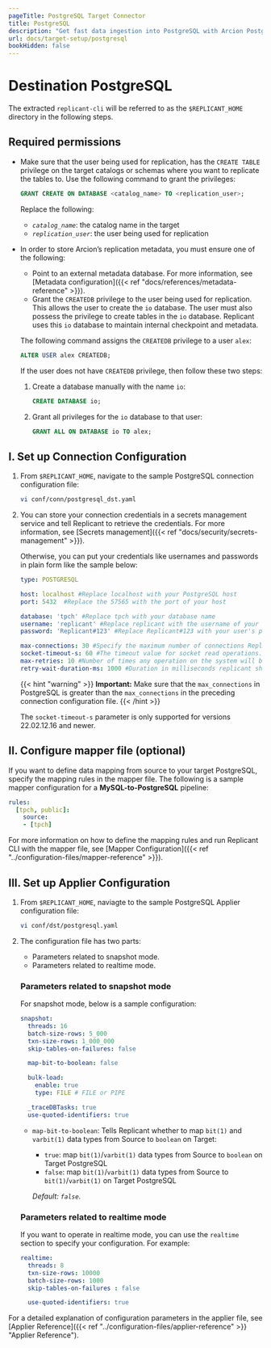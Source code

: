 ```yaml
---
pageTitle: PostgreSQL Target Connector
title: PostgreSQL
description: "Get fast data ingestion into PostgreSQL with Arcion PostgreSQL connector, with native bulk loading and realtime capabilities."
url: docs/target-setup/postgresql
bookHidden: false
---
```

# Destination PostgreSQL

The extracted `replicant-cli` will be referred to as the `$REPLICANT_HOME` directory in the following steps.

## Required permissions
- Make sure that the user being used for replication, has the `CREATE TABLE` privilege on the target catalogs or schemas where you want to replicate the tables to. Use the following command to grant the privileges:
    ```SQL
    GRANT CREATE ON DATABASE <catalog_name> TO <replication_user>;
    ```
    Replace the following: 
    - *`catalog_name`*: the catalog name in the target
    - *`replication_user`*: the user being used for replication 
- In order to store Arcion’s replication metadata, you must ensure one of the following: 
    - Point to an external metadata database. For more information, see [Metadata configuration]({{< ref "docs/references/metadata-reference" >}}).
    - Grant the `CREATEDB` privilege to the user being used for replication. This allows the user to create the `io` database. The user must also possess the privilege to create tables in the `io` database.   Replicant uses this `io` database to maintain internal checkpoint and metadata.

    The following command assigns the `CREATEDB` privilege to a user `alex`:
    ```SQL
    ALTER USER alex CREATEDB;
    ```
    If the user does not have `CREATEDB` privilege, then follow these two steps:
    1. Create a database manually with the name `io`:
        ```SQL
        CREATE DATABASE io;
        ```
    2. Grant all privileges for the `io` database to that user:
        ```SQL
        GRANT ALL ON DATABASE io TO alex;
        ```
  
## I. Set up Connection Configuration

1. From `$REPLICANT_HOME`, navigate to the sample PostgreSQL connection configuration file:
    ```BASH
    vi conf/conn/postgresql_dst.yaml
    ```
2. You can store your connection credentials in a secrets management service and tell Replicant to retrieve the credentials. For more information, see [Secrets management]({{< ref "docs/security/secrets-management" >}}). 
    
    Otherwise, you can put your credentials like usernames and passwords in plain form like the sample below:

    ```YAML
    type: POSTGRESQL

    host: localhost #Replace localhost with your PostgreSQL host
    port: 5432  #Replace the 57565 with the port of your host

    database: 'tpch' #Replace tpch with your database name
    username: 'replicant' #Replace replicant with the username of your user that connects to your PostgreSQL server
    password: 'Replicant#123' #Replace Replicant#123 with your user's password

    max-connections: 30 #Specify the maximum number of connections Replicant can open in PostgreSQL
    socket-timeout-s: 60 #The timeout value for socket read operations. The timeout is in seconds and a value of zero means that it is disabled.
    max-retries: 10 #Number of times any operation on the system will be re-attempted on failures.
    retry-wait-duration-ms: 1000 #Duration in milliseconds replicant should wait before performing then next retry of a 
    ```

    {{< hint "warning" >}}
  **Important:** Make sure that the `max_connections` in PostgreSQL is greater than the `max_connections` in the preceding connection configuration file.
    {{< /hint >}}

    The `socket-timeout-s` parameter is only supported for versions 22.02.12.16 and newer.

## II. Configure mapper file (optional)
If you want to define data mapping from source to your target PostgreSQL, specify the mapping rules in the mapper file. The following is a sample mapper configuration for a **MySQL-to-PostgreSQL** pipeline:

```YAML
rules:
  [tpch, public]:
    source:
    - [tpch]
```

For more information on how to define the mapping rules and run Replicant CLI with the mapper file, see [Mapper Configuration]({{< ref "../configuration-files/mapper-reference" >}}).

## III. Set up Applier Configuration

1. From `$REPLICANT_HOME`, naviagte to the sample PostgreSQL Applier configuration file:
    ```BASH
    vi conf/dst/postgresql.yaml    
    ```
2. The configuration file has two parts:

    - Parameters related to snapshot mode.
    - Parameters related to realtime mode.

    ### Parameters related to snapshot mode
    For snapshot mode, below is a sample configuration:

    ```YAML
    snapshot:
      threads: 16
      batch-size-rows: 5_000
      txn-size-rows: 1_000_000
      skip-tables-on-failures: false

      map-bit-to-boolean: false

      bulk-load:
        enable: true
        type: FILE # FILE or PIPE

      _traceDBTasks: true
      use-quoted-identifiers: true
    ```
    
      - `map-bit-to-boolean`: Tells Replicant whether to map `bit(1)` and `varbit(1)` data types from Source to `boolean` on Target:

        - `true`: map `bit(1)`/`varbit(1)` data types from Source to `boolean` on Target PostgreSQL
        - `false`: map `bit(1)`/`varbit(1)` data types from Source to `bit(1)`/`varbit(1)` on Target PostgreSQL

        *Default: `false`.*

    ### Parameters related to realtime mode
    If you want to operate in realtime mode, you can use the `realtime` section to specify your configuration. For example:

    ```YAML
    realtime:
      threads: 8
      txn-size-rows: 10000
      batch-size-rows: 1000
      skip-tables-on-failures : false

      use-quoted-identifiers: true
    ```
    
For a detailed explanation of configuration parameters in the applier file, see [Applier Reference]({{< ref "../configuration-files/applier-reference" >}} "Applier Reference").